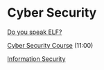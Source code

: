 # Cyber Security

[Do you speak ELF?](https://medium.com/@m0ab1d42/do-you-speak-elf-82600820772d)  

[Cyber Security Course](https://www.youtube.com/watch?v=lpa8uy4DyMo) (11:00)  

[Information Security](https://www.youtube.com/playlist?list=PLhPyEFL5u-i10Bek21aMh4FdaOPR2SeEJ)  